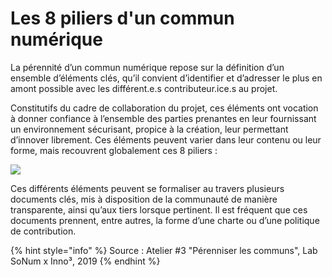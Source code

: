 # Les 8 piliers d'un commun numérique

La pérennité d’un commun numérique repose sur la définition d’un ensemble d’éléments clés, qu’il convient d’identifier et d’adresser le plus en amont possible avec les différent.e.s contributeur.ice.s au projet.

Constitutifs du cadre de collaboration du projet, ces éléments ont vocation à donner confiance à l’ensemble des parties prenantes en leur fournissant un environnement sécurisant, propice à la création, leur permettant d’innover librement. Ces éléments peuvent varier dans leur contenu ou leur forme, mais recouvrent globalement ces 8 piliers :

![](../../../../.gitbook/assets/piliers-de-la-perennite-dun-commun.jpg)

Ces différents éléments peuvent se formaliser au travers plusieurs documents clés, mis à disposition de la communauté de manière transparente, ainsi qu’aux tiers lorsque pertinent. Il est fréquent que ces documents prennent, entre autres, la forme d’une charte ou d’une politique de contribution.

{% hint style="info" %}
Source : Atelier \#3 "Pérenniser les communs", Lab SoNum x Inno³, 2019
{% endhint %}

